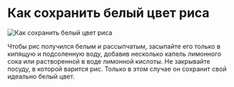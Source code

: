 # Как сохранить белый цвет риса

![Как сохранить белый цвет риса](/images/Kulinar/Sovet/belii_ris.jpg 'Как сохранить белый цвет риса')

Чтобы рис получился белым и рассыпчатым, засыпайте его только в кипящую и подсоленную воду, добавив несколько капель лимонного сока или растворенной в воде лимонной кислоты. Не закрывайте посуду, в которой варится рис. Только в этом случае он сохранит свой идеально белый цвет.
